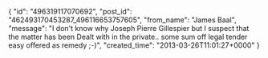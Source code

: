  {
   "id": "496319117070692",
   "post_id": "462493170453287_496116653757605",
   "from_name": "James Baal",
   "message": "I don't know why Joseph Pierre Gillespier but I suspect that the matter has been Dealt with in the private.. some sum off legal tender easy offered as remedy ;-)",
   "created_time": "2013-03-26T11:01:27+0000"
 }

